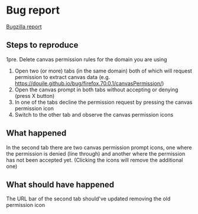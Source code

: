 # Bug report
[Bugzilla report](https://bugzilla.mozilla.org/show_bug.cgi?id=1598500)
## Steps to reproduce
1pre. Delete canvas permission rules for the domain you are using
1. Open two (or more) tabs (in the same domain) both of which will request permission to extract canvas data (e.g.  https://douile.github.io/bug/firefox.70.0.1/canvasPermission/)
2. Open the canvas prompt in both tabs without accepting or denying (press X button)
3. In one of the tabs decline the permission request by pressing the canvas permission icon
4. Switch to the other tab and observe the canvas permission icons
## What happened
In the second tab there are two canvas permission prompt icons, one where the permission is denied (line through) and another where the permission has not been accepted yet.
(Clicking the icons will remove the additional one)
## What should have happened
The URL bar of the second tab should've updated removing the old permission icon

